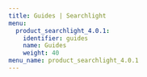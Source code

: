 ```yaml
---
title: Guides | Searchlight
menu:
  product_searchlight_4.0.1:
    identifier: guides
    name: Guides
    weight: 40
menu_name: product_searchlight_4.0.1
---
```

